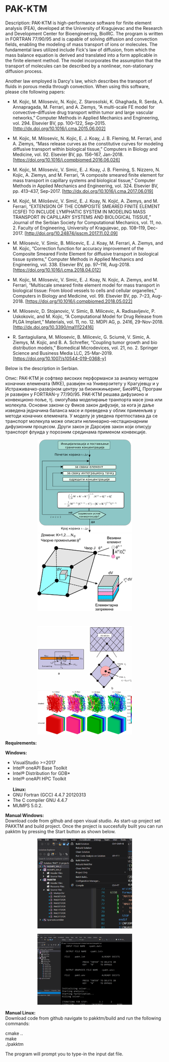 # PAK-KTM
Description:
PAK-KTM is high-performance software for finite element analysis (FEA), developed at the University of Kragujevac and the Research and Development Center for Bioengineering, BioIRC. 
The program is written in FORTRAN 77/90/95 and is capable of solving diffusion and convection fields, enabling the modeling of mass transport of ions or molecules.
The fundamental laws utilized include Fick's law of diffusion, from which the mass balance equation is derived and translated into a form applicable in the finite element method. 
The model incorporates the assumption that the transport of molecules can be described by a nonlinear, non-stationary diffusion process.

Another law employed is Darcy's law, which describes the transport of fluids in porous media through convection.
When using this software, please cite following papers:
- M. Kojic, M. Milosevic, N. Kojic, Z. Starosolski, K. Ghaghada, R. Serda, A. Annapragada, M. Ferrari, and A. Ziemys, “A multi-scale FE model for convective–diffusive drug transport within tumor and large vascular networks,” Computer Methods in Applied Mechanics and Engineering, vol. 294. Elsevier BV, pp. 100–122, Sep-2015. [http://dx.doi.org/10.1016/j.cma.2015.06.002]

- M. Kojic, M. Milosevic, N. Kojic, E. J. Koay, J. B. Fleming, M. Ferrari, and A. Ziemys, “Mass release curves as the constitutive curves for modeling diffusive transport within biological tissue,” Computers in Biology and Medicine, vol. 92. Elsevier BV, pp. 156–167, Jan-2018. [https://doi.org/10.1016/j.compbiomed.2016.06.026]

- M. Kojic, M. Milosevic, V. Simic, E. J. Koay, J. B. Fleming, S. Nizzero, N. Kojic, A. Ziemys, and M. Ferrari, “A composite smeared finite element for mass transport in capillary systems and biological tissue,” Computer Methods in Applied Mechanics and Engineering, vol. 324. Elsevier BV, pp. 413–437, Sep-2017. [http://dx.doi.org/10.1016/j.cma.2017.06.019]

- M. Kojić, M. Milošević, V. Simić, E. J. Koay, N. Kojić, A. Ziemys, and M. Ferrari, “EXTENSION OF THE COMPOSITE SMEARED FINITE ELEMENT (CSFE) TO INCLUDE LYMPHATIC SYSTEM IN MODELING MASS TRANSPORT IN CAPILLARY SYSTEMS AND BIOLOGICAL TISSUE,” Journal of the Serbian Society for Computational Mechanics, vol. 11, no. 2. Faculty of Engineering, University of Kragujevac, pp. 108–119, Dec-2017. [http://doi.org/10.24874/jsscm.2017.11.02.09]

- M. Milosevic, V. Simic, B. Milicevic, E. J. Koay, M. Ferrari, A. Ziemys, and M. Kojic, “Correction function for accuracy improvement of the Composite Smeared Finite Element for diffusive transport in biological tissue systems,” Computer Methods in Applied Mechanics and Engineering, vol. 338. Elsevier BV, pp. 97–116, Aug-2018.[https://doi.org/10.1016/j.cma.2018.04.012]

- M. Kojic, M. Milosevic, V. Simic, E. J. Koay, N. Kojic, A. Ziemys, and M. Ferrari, “Multiscale smeared finite element model for mass transport in biological tissue: From blood vessels to cells and cellular organelles,” Computers in Biology and Medicine, vol. 99. Elsevier BV, pp. 7–23, Aug-2018. [https://doi.org/10.1016/j.compbiomed.2018.05.022]

- M. Milosevic, D. Stojanovic, V. Simic, B. Milicevic, A. Radisavljevic, P. Uskokovic, and M. Kojic, “A Computational Model for Drug Release from PLGA Implant,” Materials, vol. 11, no. 12. MDPI AG, p. 2416, 29-Nov-2018. [http://dx.doi.org/10.3390/ma11122416]

- R. Santagiuliana, M. Milosevic, B. Milicevic, G. Sciumè, V. Simic, A. Ziemys, M. Kojic, and B. A. Schrefler, “Coupling tumor growth and bio distribution models,” Biomedical Microdevices, vol. 21, no. 2. Springer Science and Business Media LLC, 25-Mar-2019. [https://doi.org/10.1007/s10544-019-0368-y]


Below is the description in Serbian.

Опис:
PAK-KTM је софтвер високих перформанси за анализу методом коначних елемената (МКЕ), развијен на Универзитету у Крагујевцу и у Истраживачко-развојном центру за биоинжињеринг, БиоИРЦ, 
Програм је развијен у FORTRAN-у 77/90/95. PAK-KTM решава дифузионо и конвекционо поље, тј. омогућава моделирање транпорта масе јона или молекула. 
Основни закони су Фиков закон дифузије, за кога је даље изведена једначина баланса масе и преведена у облик применљив у методи коначних елемената.
У моделу је уведена претпоставка да се транспорт молекула може описати нелинеарно-нестационарним дифузионим процесом. 
Други закон је Дарсијев закон који описују транспорт флуида у порозним срединама применом конвекције.

<p align="center">
<img src="imgs/Diag1.png?raw=true" title="Ток података" width="300" />

<img src="imgs/Diag2.jpg?raw=true" title="Којић транспорт елемент" width="300" />
</p>
<br/>
<p align="center">
<img src="imgs/Diag3.png?raw=true" title="Конективни елементи" width="300" />

<img src="imgs/results1.png?raw=true" title="Поређење smeared и детаљног модела" width="300" />

</p>


**Requirements:** <br/>

**Windows:** <br/>
* VisualStudio >=2017
* Intel® oneAPI Base Toolkit
* Intel® Distribution for GDB*
* Intel® oneAPI HPC Toolkit
  <br/>
  <br/>
**Linux:**<br/>
* GNU Fortran (GCC) 4.4.7 20120313
* The C compiler GNU 4.4.7
* MUMPS 5.0.2.

**Manual Windows:** <br />
Download code from github and open visual studio. As start-up project set PAKKTM and build project.
Once the project is succesfully built you can run pakktm by pressing the Start button as shown below.

<p align="center">
<img src="imgs/Manual1.PNG?raw=true" title="Ток података" width="300" />
</p>

<p align="center">
<img src="imgs/Manual2.PNG?raw=true" title="Ток података" width="300" />
</p>

**Manual Linux:** <br />
Download code from github navigate to pakktm/build and run the following commands:<br />
<p align="left">
cmake .. <br />
make <br />
./pakktm <br />
</p>
The program will prompt you to type-in the input dat file. <br />









